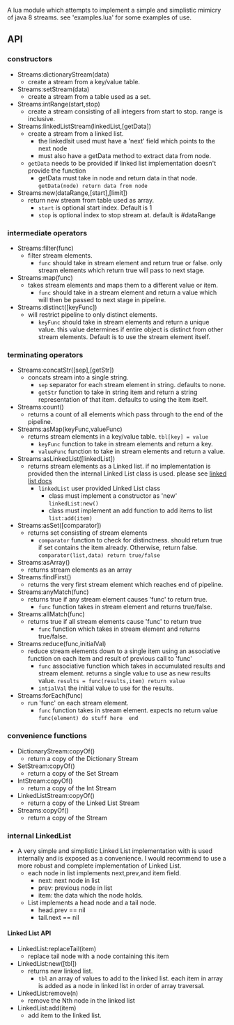 A lua module which attempts to implement a simple and simplistic mimicry of java 8 streams. 
see 'examples.lua' for some examples of use.  

## API
### constructors
 - Streams:dictionaryStream(data)
   - create a stream from a key/value table.
 - Streams:setStream(data)
   - create a stream from a table used as a set.
 - Streams:intRange(start,stop)
   - create a stream consisting of all integers from start to stop. range is inclusive.
 - Streams:linkedListStream(linkedList,[getData])
   - create a stream from a linked list.
     - the linkedlsit used must have a 'next' field which points to the next node
     - must also have a getData method to extract data from node.
   - ```getData``` needs to be provided if linked list implementation doesn't provide the function
     - getData must take in node and return data in that node. ```getData(node) return data from node```
 - Streams:new(dataRange,[start],[limit])
   - return new stream from table used as array.
     - ```start``` is optional start index. Default is 1
     - ```stop``` is optional index to stop stream at. default is #dataRange
  
### intermediate operators
 - Streams:filter(func)
   - filter stream elements. 
     - ```func``` should take in stream element and return true or false. only stream elements which return true will pass to next stage.
 - Streams:map(func)
   - takes stream elements and maps them to a different value or item.
     - ```func``` should take in a stream element and return a value which will then be passed to next stage in pipeline.
 - Streams:distinct([keyFunc])
   - will restrict pipeline to only distinct elements. 
     - ``keyFunc`` should take in stream elements and return a unique value. this value determines if entire object is distinct from other stream elements. Default is to use the stream element itself.
  
### terminating operators
 - Streams:concatStr([sep],[getStr])
   - concats stream into a single string.
     - ```sep``` separator for each stream element in string. defaults to none.
     - ```getStr``` function to take in string item and return a string representation of that item. defaults to using the item itself.
 - Streams:count()
   - returns a count of all elements which pass through to the end of the pipeline.
 - Streams:asMap(keyFunc,valueFunc)
   - returns stream elements in a key/value table. ```tbl[key] = value```
     - ```keyFunc``` function to take in stream elements and return a key.
     - ```valueFunc``` function to take in stream elements and return a value.
 - Streams:asLinkedList([linkedList])
   - returns stream elements as a Linked list. if no implementation is provided then the internal Linked List class is used. please see [linked list docs](#internal-linkedlist)
     - ```linkedList``` user provided Linked List class
       - class must implement a constructor as 'new' ```linkedList:new()```
       - class must implement an add function to add items to list ```list:add(item)```
 - Streams:asSet([comparator])
   - returns set consisting of stream elements
     - ```comparator``` function to check for distinctness. should return true if set contains the item already. Otherwise, return false. ```comparator(list,data) return true/false ```
 - Streams:asArray()
   - returns stream elements as an array
 - Streams:findFirst()
   - returns the very first stream element which reaches end of pipeline.
 - Streams:anyMatch(func)
   - returns true if any stream element causes 'func' to return true.
     - ```func``` function takes in stream element and returns true/false.
 - Streams:allMatch(func)
   - returns true if all stream elements cause 'func' to return true
     - ```func``` function which takes in stream element and returns true/false.
 - Streams:reduce(func,initialVal)
   - reduce stream elements down to a single item using an associative function on each item and result of previous call to 'func'
     - ```func``` associative function which takes in accumulated results and stream element. returns a single value to use as new results value. ```results = func(results,item) return value```
     - ```intialVal``` the initial value to use for the results.
 - Streams:forEach(func)
   - run 'func' on each stream element.
     - ```func``` function takes in stream element. expects no return value  ```func(element) do stuff here  end```

### convenience functions
 - DictionaryStream:copyOf()
   - return a copy of the Dictionary Stream
 - SetStream:copyOf()
     - return a copy of the Set Stream
 - IntStream:copyOf()
     - return a copy of the Int Stream
 - LinkedListStream:copyOf()
     - return a copy of the Linked List Stream
 - Streams:copyOf()
     - return a copy of the Stream

### internal LinkedList
 - A very simple and simplistic Linked List implementation with is used internally and is exposed as a convenience. I would recommend to use a more robust and complete implementation of Linked List.
   - each node in list implements next,prev,and item field.
     - next: next node in list
     - prev: previous node in list
     - item: the data which the node holds.
   - List implements a head node and a tail node.
     - head.prev == nil
     - tail.next == nil
#### Linked List API
  - LinkedList:replaceTail(item)
    - replace tail node with a node containing this item
  - LinkedList:new([tbl])
    - returns new linked list.
      - ```tbl``` an array of values to add to the linked list. each item in array is added as a node in linked list in order of array traversal.
  - LinkedList:remove(n)
    - remove the Nth node in the linked list
  - LinkedList:add(item)
    - add item to the linked list.

